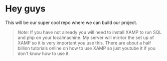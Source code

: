 # Hey guys

This will be our super cool repo where we can build our project.

> *Note:* If you have not already you will need to install XAMP to run SQL and php on your localmachine. My server will mirrior the set up of XAMP so it is very important you use this. There are about a half billion tutorials online on how to use XAMP so just youtube it if you don't know how to use it.
